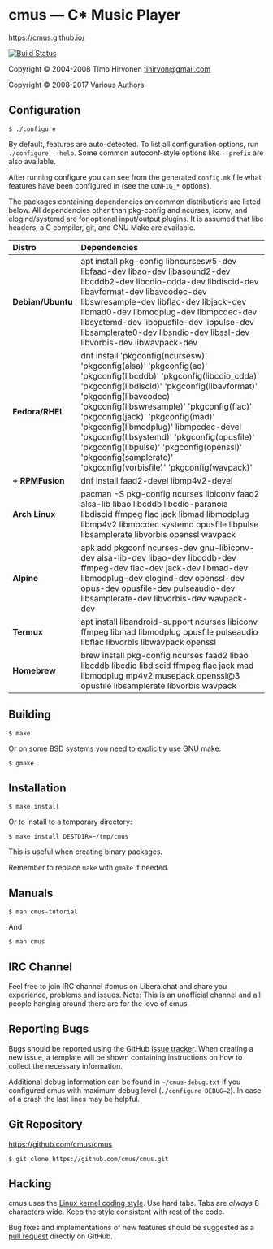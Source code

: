 # cmus — C\* Music Player

https://cmus.github.io/

[![Build Status](https://github.com/cmus/cmus/actions/workflows/build.yml/badge.svg)](https://github.com/cmus/cmus/actions/workflows/build.yml)

Copyright © 2004-2008 Timo Hirvonen <tihirvon@gmail.com>

Copyright © 2008-2017 Various Authors


## Configuration

    $ ./configure

By default, features are auto-detected. To list all configuration options, run
`./configure --help`. Some common autoconf-style options like `--prefix` are
also available.

After running configure you can see from the generated `config.mk` file
what features have been configured in (see the `CONFIG_*` options).

The packages containing dependencies on common distributions are listed below. All dependencies other than pkg-config and ncurses, iconv, and elogind/systemd are for optional input/output plugins. It is assumed that libc headers, a C compiler, git, and GNU Make are available.

| Distro            | Dependencies |
| :--               | :--          |
| **Debian/Ubuntu** | apt install pkg-config libncursesw5-dev libfaad-dev libao-dev libasound2-dev libcddb2-dev libcdio-cdda-dev libdiscid-dev libavformat-dev libavcodec-dev libswresample-dev libflac-dev libjack-dev libmad0-dev libmodplug-dev libmpcdec-dev libsystemd-dev libopusfile-dev libpulse-dev libsamplerate0-dev libsndio-dev libssl-dev libvorbis-dev libwavpack-dev |
| **Fedora/RHEL**   | dnf install 'pkgconfig(ncursesw)' 'pkgconfig(alsa)' 'pkgconfig(ao)' 'pkgconfig(libcddb)' 'pkgconfig(libcdio_cdda)' 'pkgconfig(libdiscid)' 'pkgconfig(libavformat)' 'pkgconfig(libavcodec)' 'pkgconfig(libswresample)' 'pkgconfig(flac)' 'pkgconfig(jack)' 'pkgconfig(mad)' 'pkgconfig(libmodplug)' libmpcdec-devel 'pkgconfig(libsystemd)' 'pkgconfig(opusfile)' 'pkgconfig(libpulse)' 'pkgconfig(openssl)' 'pkgconfig(samplerate)' 'pkgconfig(vorbisfile)' 'pkgconfig(wavpack)' |
| **+ RPMFusion**   | dnf install faad2-devel libmp4v2-devel |
| **Arch Linux**    | pacman -S pkg-config ncurses libiconv faad2 alsa-lib libao libcddb libcdio-paranoia libdiscid ffmpeg flac jack libmad libmodplug libmp4v2 libmpcdec systemd opusfile libpulse libsamplerate libvorbis openssl wavpack |
| **Alpine**        | apk add pkgconf ncurses-dev gnu-libiconv-dev alsa-lib-dev libao-dev libcddb-dev ffmpeg-dev flac-dev jack-dev libmad-dev libmodplug-dev elogind-dev openssl-dev opus-dev opusfile-dev pulseaudio-dev libsamplerate-dev libvorbis-dev wavpack-dev |
| **Termux**        | apt install libandroid-support ncurses libiconv ffmpeg libmad libmodplug opusfile pulseaudio libflac libvorbis libwavpack openssl |
| **Homebrew**      | brew install pkg-config ncurses faad2 libao libcddb libcdio libdiscid ffmpeg flac jack mad libmodplug mp4v2 musepack openssl@3 opusfile libsamplerate libvorbis wavpack |


## Building

    $ make

Or on some BSD systems you need to explicitly use GNU make:

    $ gmake


## Installation

    $ make install

Or to install to a temporary directory:

    $ make install DESTDIR=~/tmp/cmus

This is useful when creating binary packages.

Remember to replace `make` with `gmake` if needed.


## Manuals

    $ man cmus-tutorial

And

    $ man cmus


## IRC Channel

Feel free to join IRC channel #cmus on Libera.chat and share you experience,
problems and issues. Note: This is an unofficial channel and all people hanging
around there are for the love of cmus.


## Reporting Bugs

Bugs should be reported using the GitHub [issue
tracker](https://github.com/cmus/cmus/issues). When creating a new issue, a
template will be shown containing instructions on how to collect the necessary
information.

Additional debug information can be found in `~/cmus-debug.txt` if you
configured cmus with maximum debug level (`./configure DEBUG=2`). In case of a
crash the last lines may be helpful.


## Git Repository

https://github.com/cmus/cmus

    $ git clone https://github.com/cmus/cmus.git


## Hacking

cmus uses the [Linux kernel coding
style](https://www.kernel.org/doc/html/latest/process/coding-style.html). Use
hard tabs. Tabs are _always_ 8 characters wide. Keep the style consistent with
rest of the code.

Bug fixes and implementations of new features should be suggested as a
[pull request](https://github.com/cmus/cmus/pulls) directly on GitHub.

